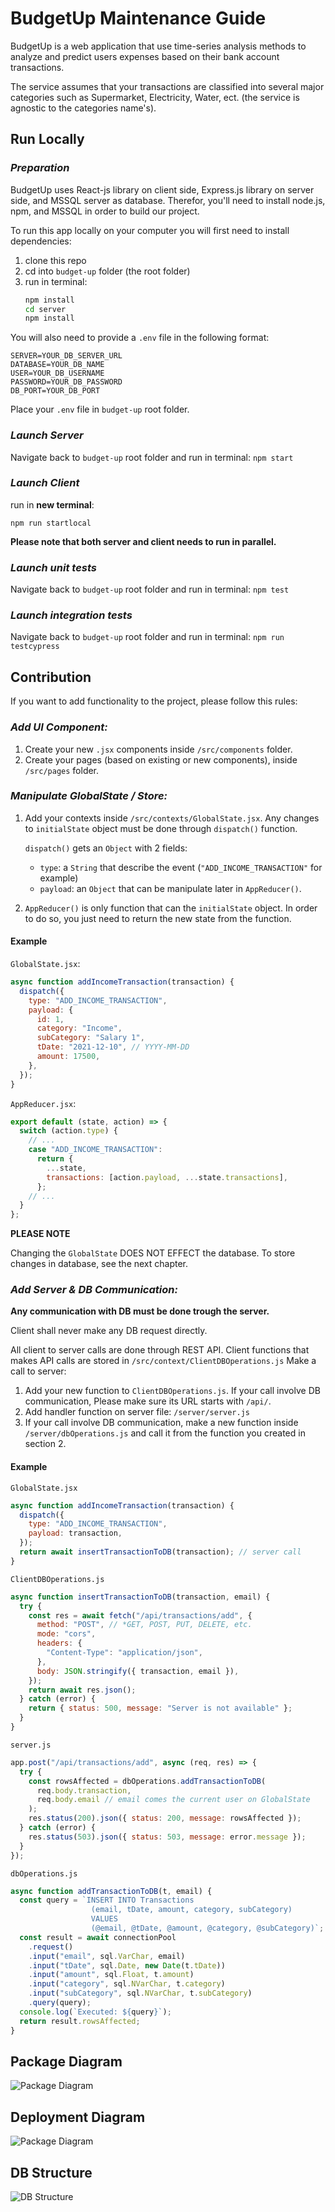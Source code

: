 # BudgetUp Maintenance Guide

BudgetUp is a web application that use time-series analysis methods to analyze and predict users expenses based on their bank account transactions.

The service assumes that your transactions are classified into several major categories such as Supermarket, Electricity, Water, ect. (the service is agnostic to the categories name's).

## Run Locally

### _Preparation_

BudgetUp uses React-js library on client side, Express.js library on server side, and MSSQL server as database.
Therefor, you'll need to install node.js, npm, and MSSQL in order to build our project.

To run this app locally on your computer you will first need to install dependencies:

1. clone this repo
2. cd into `budget-up` folder (the root folder)
3. run in terminal:
   ```cmd
   npm install
   cd server
   npm install
   ```

You will also need to provide a `.env` file in the following format:

```
SERVER=YOUR_DB_SERVER_URL
DATABASE=YOUR_DB_NAME
USER=YOUR_DB_USERNAME
PASSWORD=YOUR_DB_PASSWORD
DB_PORT=YOUR_DB_PORT
```

Place your `.env` file in `budget-up` root folder.

### _Launch Server_

Navigate back to `budget-up` root folder and run in terminal: `npm start`

### _Launch Client_

run in **new terminal**:

`npm run startlocal`

**Please note that both server and client needs to run in parallel.**

### _Launch unit tests_

Navigate back to `budget-up` root folder and run in terminal: `npm test`

### _Launch integration tests_

Navigate back to `budget-up` root folder and run in terminal: `npm run testcypress`

## Contribution

If you want to add functionality to the project, please follow this rules:

### _Add UI Component:_

1. Create your new `.jsx` components inside `/src/components` folder.
2. Create your pages (based on existing or new components), inside `/src/pages` folder.

### _Manipulate GlobalState / Store:_

1. Add your contexts inside `/src/contexts/GlobalState.jsx`. Any changes to `initialState` object must be done through `dispatch()` function.

   `dispatch()` gets an `Object` with 2 fields:

   - `type`: a `String` that describe the event (`"ADD_INCOME_TRANSACTION"` for example)
   - `payload`: an `Object` that can be manipulate later in `AppReducer()`.

2. `AppReducer()` is only function that can the `initialState` object. In order to do so, you just need to return the new state from the function.

#### Example

`GlobalState.jsx`:

```js
async function addIncomeTransaction(transaction) {
  dispatch({
    type: "ADD_INCOME_TRANSACTION",
    payload: {
      id: 1,
      category: "Income",
      subCategory: "Salary 1",
      tDate: "2021-12-10", // YYYY-MM-DD
      amount: 17500,
    },
  });
}
```

`AppReducer.jsx`:

```js
export default (state, action) => {
  switch (action.type) {
    // ...
    case "ADD_INCOME_TRANSACTION":
      return {
        ...state,
        transactions: [action.payload, ...state.transactions],
      };
    // ...
  }
};
```

**PLEASE NOTE**

Changing the `GlobalState` DOES NOT EFFECT the database. To store changes in database, see the next chapter.

### _Add Server & DB Communication:_

**Any communication with DB must be done trough the server.**

Client shall never make any DB request directly.

All client to server calls are done through REST API. Client functions that makes API calls are stored in `/src/context/ClientDBOperations.js`
Make a call to server:

1. Add your new function to `ClientDBOperations.js`. If your call involve DB communication, Please make sure its URL starts with `/api/`.
2. Add handler function on server file: `/server/server.js`
3. If your call involve DB communication, make a new function inside `/server/dbOperations.js` and call it from the function you created in section 2.

#### Example

`GlobalState.jsx`

```js
async function addIncomeTransaction(transaction) {
  dispatch({
    type: "ADD_INCOME_TRANSACTION",
    payload: transaction,
  });
  return await insertTransactionToDB(transaction); // server call
}
```

`ClientDBOperations.js`

```js
async function insertTransactionToDB(transaction, email) {
  try {
    const res = await fetch("/api/transactions/add", {
      method: "POST", // *GET, POST, PUT, DELETE, etc.
      mode: "cors",
      headers: {
        "Content-Type": "application/json",
      },
      body: JSON.stringify({ transaction, email }),
    });
    return await res.json();
  } catch (error) {
    return { status: 500, message: "Server is not available" };
  }
}
```

`server.js`

```js
app.post("/api/transactions/add", async (req, res) => {
  try {
    const rowsAffected = dbOperations.addTransactionToDB(
      req.body.transaction,
      req.body.email // email comes the current user on GlobalState
    );
    res.status(200).json({ status: 200, message: rowsAffected });
  } catch (error) {
    res.status(503).json({ status: 503, message: error.message });
  }
});
```

`dbOperations.js`

```js
async function addTransactionToDB(t, email) {
  const query = `INSERT INTO Transactions 
                  (email, tDate, amount, category, subCategory)
                  VALUES 
                  (@email, @tDate, @amount, @category, @subCategory)`;
  const result = await connectionPool
    .request()
    .input("email", sql.VarChar, email)
    .input("tDate", sql.Date, new Date(t.tDate))
    .input("amount", sql.Float, t.amount)
    .input("category", sql.NVarChar, t.category)
    .input("subCategory", sql.NVarChar, t.subCategory)
    .query(query);
  console.log(`Executed: ${query}`);
  return result.rowsAffected;
}
```

## Package Diagram

![Package Diagram](/images/BudgetUp_Package_Diagram.png)

## Deployment Diagram

![Package Diagram](/images/BudgetUp_Deployment_Diagram.png)

## DB Structure

![DB Structure](/images/DB_Structure.png)
